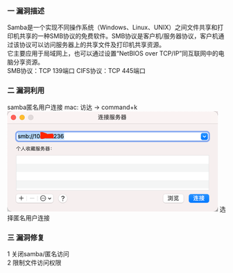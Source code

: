 ### 一 漏洞描述
Samba是一个实现不同操作系统（Windows、Linux、UNIX）之间文件共享和打印机共享的一种SMB协议的免费软件。SMB协议是客户机/服务器协议，客户机通过该协议可以访问服务器上的共享文件及打印机共享资源。   
它主要应用于局域网上，也可以通过设置“NetBIOS over TCP/IP”同互联网中的电脑分享资源。  
SMB协议：TCP 139端口 CIFS协议：TCP 445端口   

### 二 漏洞利用
samba匿名用户连接
mac: 访达 -> command+k
![img.png](img.png)
选择匿名用户连接

### 三 漏洞修复
1 关闭samba/匿名访问  
2 限制文件访问权限  

